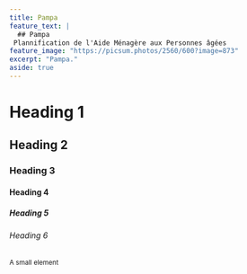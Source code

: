 ```yaml
---
title: Pampa
feature_text: |
  ## Pampa
 Plannification de l'Aide Ménagère aux Personnes âgées
feature_image: "https://picsum.photos/2560/600?image=873"
excerpt: "Pampa."
aside: true
---
```


# Heading 1

## Heading 2

### Heading 3

#### Heading 4

##### Heading 5

###### Heading 6

<small>A small element</small>
